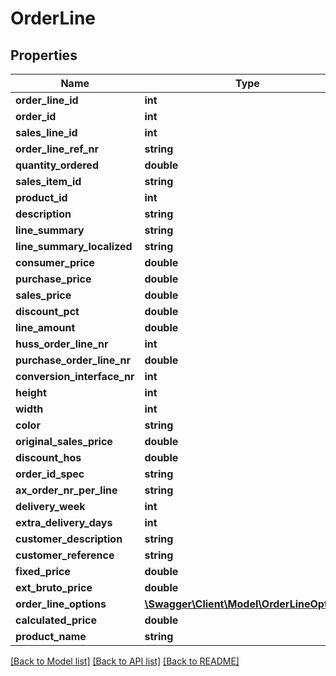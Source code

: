 # OrderLine

## Properties
Name | Type | Description | Notes
------------ | ------------- | ------------- | -------------
**order_line_id** | **int** |  | [optional] 
**order_id** | **int** |  | [optional] 
**sales_line_id** | **int** |  | [optional] 
**order_line_ref_nr** | **string** |  | [optional] 
**quantity_ordered** | **double** |  | [optional] 
**sales_item_id** | **string** |  | [optional] 
**product_id** | **int** |  | [optional] 
**description** | **string** |  | [optional] 
**line_summary** | **string** |  | [optional] 
**line_summary_localized** | **string** |  | [optional] 
**consumer_price** | **double** |  | [optional] 
**purchase_price** | **double** |  | [optional] 
**sales_price** | **double** |  | [optional] 
**discount_pct** | **double** |  | [optional] 
**line_amount** | **double** |  | [optional] 
**huss_order_line_nr** | **int** |  | [optional] 
**purchase_order_line_nr** | **double** |  | [optional] 
**conversion_interface_nr** | **int** |  | [optional] 
**height** | **int** |  | [optional] 
**width** | **int** |  | [optional] 
**color** | **string** |  | [optional] 
**original_sales_price** | **double** |  | [optional] 
**discount_hos** | **double** |  | [optional] 
**order_id_spec** | **string** |  | [optional] 
**ax_order_nr_per_line** | **string** |  | [optional] 
**delivery_week** | **int** |  | [optional] 
**extra_delivery_days** | **int** |  | [optional] 
**customer_description** | **string** |  | [optional] 
**customer_reference** | **string** |  | [optional] 
**fixed_price** | **double** |  | [optional] 
**ext_bruto_price** | **double** |  | [optional] 
**order_line_options** | [**\Swagger\Client\Model\OrderLineOption[]**](OrderLineOption.md) |  | [optional] 
**calculated_price** | **double** |  | [optional] 
**product_name** | **string** |  | [optional] 

[[Back to Model list]](../README.md#documentation-for-models) [[Back to API list]](../README.md#documentation-for-api-endpoints) [[Back to README]](../README.md)


